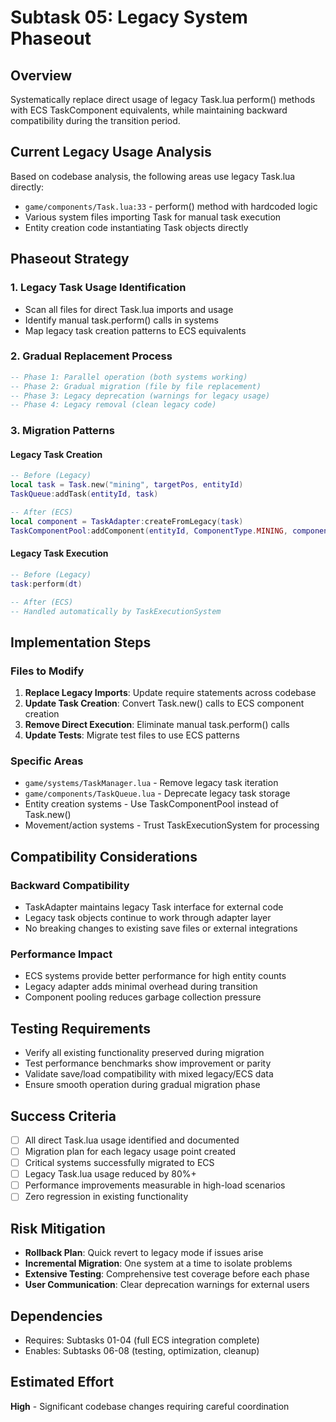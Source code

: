# Subtask 05: Legacy System Phaseout

## Overview
Systematically replace direct usage of legacy Task.lua perform() methods with ECS TaskComponent equivalents, while maintaining backward compatibility during the transition period.

## Current Legacy Usage Analysis
Based on codebase analysis, the following areas use legacy Task.lua directly:
- `game/components/Task.lua:33` - perform() method with hardcoded logic
- Various system files importing Task for manual task execution
- Entity creation code instantiating Task objects directly

## Phaseout Strategy

### 1. Legacy Task Usage Identification
- Scan all files for direct Task.lua imports and usage
- Identify manual task.perform() calls in systems
- Map legacy task creation patterns to ECS equivalents

### 2. Gradual Replacement Process
```lua
-- Phase 1: Parallel operation (both systems working)
-- Phase 2: Gradual migration (file by file replacement)
-- Phase 3: Legacy deprecation (warnings for legacy usage)
-- Phase 4: Legacy removal (clean legacy code)
```

### 3. Migration Patterns

#### Legacy Task Creation
```lua
-- Before (Legacy)
local task = Task.new("mining", targetPos, entityId)
TaskQueue:addTask(entityId, task)

-- After (ECS)
local component = TaskAdapter:createFromLegacy(task)
TaskComponentPool:addComponent(entityId, ComponentType.MINING, component)
```

#### Legacy Task Execution
```lua
-- Before (Legacy)
task:perform(dt)

-- After (ECS)
-- Handled automatically by TaskExecutionSystem
```

## Implementation Steps

### Files to Modify
1. **Replace Legacy Imports**: Update require statements across codebase
2. **Update Task Creation**: Convert Task.new() calls to ECS component creation
3. **Remove Direct Execution**: Eliminate manual task.perform() calls
4. **Update Tests**: Migrate test files to use ECS patterns

### Specific Areas
- `game/systems/TaskManager.lua` - Remove legacy task iteration
- `game/components/TaskQueue.lua` - Deprecate legacy task storage
- Entity creation systems - Use TaskComponentPool instead of Task.new()
- Movement/action systems - Trust TaskExecutionSystem for processing

## Compatibility Considerations

### Backward Compatibility
- TaskAdapter maintains legacy Task interface for external code
- Legacy task objects continue to work through adapter layer
- No breaking changes to existing save files or external integrations

### Performance Impact
- ECS systems provide better performance for high entity counts
- Legacy adapter adds minimal overhead during transition
- Component pooling reduces garbage collection pressure

## Testing Requirements
- Verify all existing functionality preserved during migration
- Test performance benchmarks show improvement or parity
- Validate save/load compatibility with mixed legacy/ECS data
- Ensure smooth operation during gradual migration phase

## Success Criteria
- [ ] All direct Task.lua usage identified and documented
- [ ] Migration plan for each legacy usage point created
- [ ] Critical systems successfully migrated to ECS
- [ ] Legacy Task.lua usage reduced by 80%+ 
- [ ] Performance improvements measurable in high-load scenarios
- [ ] Zero regression in existing functionality

## Risk Mitigation
- **Rollback Plan**: Quick revert to legacy mode if issues arise
- **Incremental Migration**: One system at a time to isolate problems
- **Extensive Testing**: Comprehensive test coverage before each phase
- **User Communication**: Clear deprecation warnings for external users

## Dependencies
- Requires: Subtasks 01-04 (full ECS integration complete)
- Enables: Subtasks 06-08 (testing, optimization, cleanup)

## Estimated Effort
**High** - Significant codebase changes requiring careful coordination